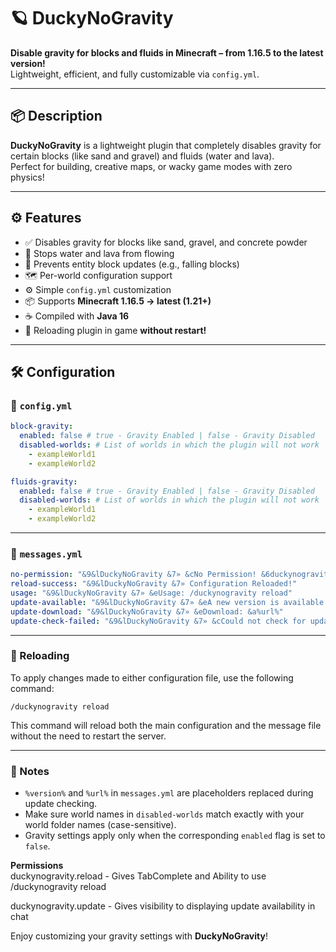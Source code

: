 # 🪐 DuckyNoGravity

**Disable gravity for blocks and fluids in Minecraft – from 1.16.5 to the latest version!**  
Lightweight, efficient, and fully customizable via `config.yml`.

---

## 📦 Description

**DuckyNoGravity** is a lightweight plugin that completely disables gravity for certain blocks (like sand and gravel) and fluids (water and lava).  
Perfect for building, creative maps, or wacky game modes with zero physics!

---

## ⚙️ Features

- ✅ Disables gravity for blocks like sand, gravel, and concrete powder  
- 🌊 Stops water and lava from flowing  
- 🧱 Prevents entity block updates (e.g., falling blocks)  
- 🗺️ Per-world configuration support  
- ⚙️ Simple `config.yml` customization  
- 📦 Supports **Minecraft 1.16.5 → latest (1.21+)**  
- ☕ Compiled with **Java 16**
- 🔁 Reloading plugin in game **without restart!**

---

## 🛠️ Configuration

### 📁 `config.yml`

```yaml
block-gravity:
  enabled: false # true - Gravity Enabled | false - Gravity Disabled
  disabled-worlds: # List of worlds in which the plugin will not work
    - exampleWorld1
    - exampleWorld2

fluids-gravity:
  enabled: false # true - Gravity Enabled | false - Gravity Disabled
  disabled-worlds: # List of worlds in which the plugin will not work
    - exampleWorld1
    - exampleWorld2
```

---

### 💬 `messages.yml`

```yaml
no-permission: "&9&lDuckyNoGravity &7» &cNo Permission! &6duckynogravity.reload"
reload-success: "&9&lDuckyNoGravity &7» Configuration Reloaded!"
usage: "&9&lDuckyNoGravity &7» &eUsage: /duckynogravity reload"
update-available: "&9&lDuckyNoGravity &7» &eA new version is available: &c%version%"
update-download: "&9&lDuckyNoGravity &7» &eDownload: &a%url%"
update-check-failed: "&9&lDuckyNoGravity &7» &cCould not check for updates."
```

---

### 🔁 Reloading

To apply changes made to either configuration file, use the following command:

```
/duckynogravity reload
```

This command will reload both the main configuration and the message file without the need to restart the server.

---

### 🔗 Notes

- `%version%` and `%url%` in `messages.yml` are placeholders replaced during update checking.
- Make sure world names in `disabled-worlds` match exactly with your world folder names (case-sensitive).
- Gravity settings apply only when the corresponding `enabled` flag is set to `false`.

**Permissions**                 
duckynogravity.reload - Gives TabComplete and Ability to use /duckynogravity reload

duckynogravity.update - Gives visibility to displaying update availability in chat

Enjoy customizing your gravity settings with **DuckyNoGravity**!
